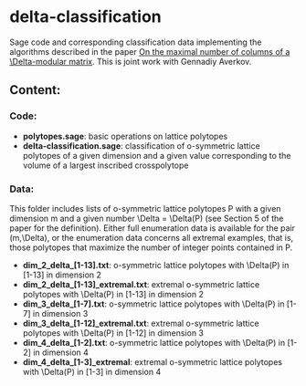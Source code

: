 # delta-classification

Sage code and corresponding classification data implementing the algorithms described in the paper [On the maximal number of columns of a \Delta-modular matrix](https://arxiv.org/abs/2111.06294). This is joint work with Gennadiy Averkov.

## Content:

### Code:

* **polytopes.sage**:               basic operations on lattice polytopes
* **delta-classification.sage**:    classification of o-symmetric lattice polytopes of a given dimension
                                    and a given value corresponding to the volume of a largest inscribed crosspolytope

### Data:

This folder includes lists of o-symmetric lattice polytopes P with a given dimension m and a given number \Delta = \Delta(P) (see Section 5 of the paper for the definition). Either full enumeration data is available for the pair (m,\Delta), or the enumeration data concerns all extremal examples, that is, those polytopes that maximize the number of integer points contained in P.

* **dim_2_delta_[1-13].txt**: o-symmetric lattice polytopes with \Delta(P) in [1-13] in dimension 2
* **dim_2_delta_[1-13]_extremal.txt**: extremal o-symmetric lattice polytopes with \Delta(P) in [1-13] in dimension 2
* **dim_3_delta_[1-7].txt**: o-symmetric lattice polytopes with \Delta(P) in [1-7] in dimension 3
* **dim_3_delta_[1-12]_extremal.txt**: extremal o-symmetric lattice polytopes with \Delta(P) in [1-12] in dimension 3
* **dim_4_delta_[1-2].txt**: o-symmetric lattice polytopes with \Delta(P) in [1-2] in dimension 4
* **dim_4_delta_[1-3]_extremal**: extremal o-symmetric lattice polytopes with \Delta(P) in [1-3] in dimension 4
